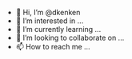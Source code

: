- 👋 Hi, I’m @dkenken
- 👀 I’m interested in ...
- 🌱 I’m currently learning ...
- 💞️ I’m looking to collaborate on ...
- 📫 How to reach me ...

<!---
dkenken/dkenken is a ✨ special ✨ repository because its `README.md` (this file) appears on your GitHub profile.
You can click the Preview link to take a look at your changes.
--->
